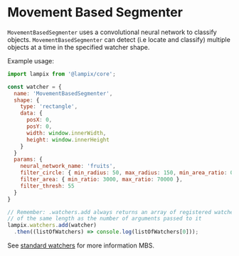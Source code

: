 # Movement Based Segmenter

`MovementBasedSegmenter` uses a convolutional neural network to classify objects.
`MovementBasedSegmenter` can detect (i.e locate and classify) multiple objects at a time in the specified watcher shape.

Example usage:

```js
import lampix from '@lampix/core';

const watcher = {
  name: 'MovementBasedSegmenter',
  shape: {
    type: 'rectangle',
    data: {
      posX: 0,
      posY: 0,
      width: window.innerWidth,
      height: window.innerHeight
    }
  }
  params: {
    neural_network_name: 'fruits',
    filter_circle: { min_radius: 50, max_radius: 150, min_area_ratio: 0.7 },
    filter_area: { min_ratio: 3000, max_ratio: 70000 },
    filter_thresh: 55
  }
}

// Remember: .watchers.add always returns an array of registered watchers
// of the same length as the number of arguments passed to it
lampix.watchers.add(watcher)
  .then((listOfWatchers) => console.log(listOfWatchers[0]));
```

See [standard watchers](../../standard-watchers.md) for more information MBS.
